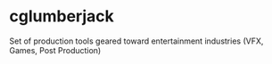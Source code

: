 # cglumberjack
Set of production tools geared toward entertainment industries (VFX, Games, Post Production)
